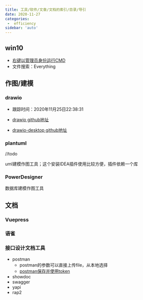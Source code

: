 ```yaml
---
title: 工具/软件/文章/文档的索引/目录/导引
date: 2020-11-27
categories:
 -  efficiency
sidebar: 'auto'
---
```

## win10

- [右键以管理员身份运行CMD](https://blog.csdn.net/hiudawn/article/details/80701935)
- 文件搜索：Everything

## 作图/建模

### drawio

- 跟踪时间：2020年11月25日22:38:31

- [drawio github地址](https://github.com/jgraph/drawio)

- [drawio-desktop github地址](https://github.com/jgraph/drawio-desktop)

### plantuml

//todo

uml建模作图工具；这个安装IDEA插件使用比较方便，插件依赖一个库

### PowerDesigner

数据库建模作图工具



## 文档

### Vuepress

### 语雀

### 接口设计文档工具

- postman
  - postman的参数可以直接上传file，从本地选择
  - [postman保存并使用token](https://www.cnblogs.com/bf-blackfish/p/10907347.html)
- showdoc
- swagger
- yapi
- rap2





